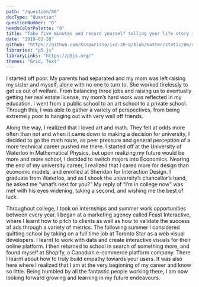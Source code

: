 ```yaml
---
path: "/question/06"
docType: "Question"
questionNumber: "6"
needsColorPalette: "0"
title: "Take five minutes and record yourself telling your life story in as much detail as possible. Transcribe the audio and include it here."
date: "2019-02-28"
github: "https://github.com/KasparIsSo/ixd-20-q/blob/master/static/06/sketch.js"
libraries: "p5.js"
libraryLinks: "https://p5js.org/"
themes: "Grid, Text"
---
```


I started off poor. My parents had separated and my mom was left raising my sister and myself, alone with no one to turn to. She worked tirelessly to get us out of welfare. From balancing three jobs and raising us to eventually getting her real estate license, my mom’s hard work was reflected in my education. I went from a public school to an art school to a private school. Through this, I was able to gather a variety of perspectives, from being extremely poor to hanging out with very well off friends.

Along the way, I realized that I loved art and math. They felt at odds more often than not and when it came down to making a decision for university, I decided to go the math route, as peer pressure and general perception of a more technical career pushed me there. I started off at the University of Waterloo in Mathematical Physics, but upon realizing my future would be more and more school, I decided to switch majors into Economics. Nearing the end of my university career, I realized that I cared more for design than economic models, and enrolled at Sheridan for Interaction Design. I graduate from Waterloo, and as I shook the university’s chancellor’s hand, he asked me “what’s next for you?” My reply of “I’m in college now” was met with his eyes widening, taking a second, and wishing me the best of luck.

Throughout college, I took on internships and summer work opportunities between every year. I began at a marketing agency called Feast Interactive, where I learnt how to pitch to clients as well as how to validate the success of ads through a variety of metrics. The following summer I considered quitting school by taking on a full time job at Toronto Star as a web visual developers. I learnt to work with data and create interactive visuals for their online platform. I then returned to school in search of something more, and found myself at Shopify, a Canadian e-commerce platform company. There I learnt about how to truly build empathy towards your users. It was also here where I realized that I am at the very beginning of my career and know so little. Being humbled by all the fantastic people working there, I am now looking forward growing and learning in my future endeavours.
